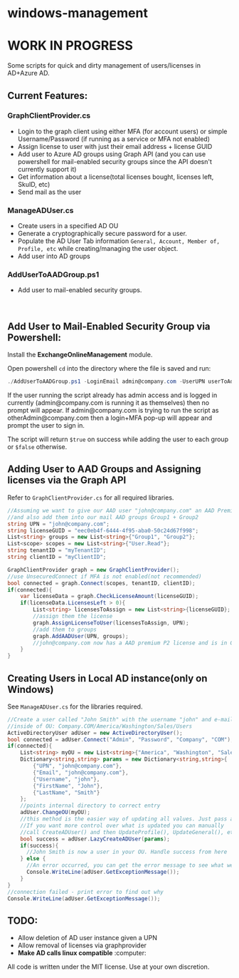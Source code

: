 # windows-management
<h1>WORK IN PROGRESS</h1>
<p>Some scripts for quick and dirty management of users/licenses in AD+Azure AD.</p>
<h2>Current Features:</h2>
<h3>GraphClientProvider.cs</h3>
<ul>
  <li>Login to the graph client using either MFA (for account users) or simple Username/Password (if running as a service or MFA not enabled)</li>
  <li>Assign license to user with just their email address + license GUID</li>
  <li>Add user to Azure AD groups using Graph API (and you can use powershell for mail-enabled security groups since the API doesn't currently support it)</li>
  <li>Get information about a license(total licenses bought, licenses left, SkuID, etc)</li>
  <li>Send mail as the user</li>
</ul>
<h3>ManageADUser.cs</h3>
<ul>
  <li>Create users in a specified AD OU</li>
  <li>Generate a cryptographically secure password for a user. </li>
  <li>Populate the AD User Tab information <code>General, Account, Member of, Profile, etc</code> while creating/managing the user object.</li>
  <li>Add user into AD groups</li>
</ul>
<h3>AddUserToAADGroup.ps1</h3>
<ul>
  <li>Add user to mail-enabled security groups.</li>
</ul>
<br>

<h2>Add User to Mail-Enabled Security Group via Powershell:</h2>
<p>Install the <strong>ExchangeOnlineManagement</strong> module.</p>
<p>Open powershell <code>cd</code> into the directory where the file is saved and run:</p>

```powershell
./AddUserToAADGroup.ps1 -LoginEmail admin@company.com -UserUPN userToAdd@company.com -Groups Group1, Group2, Group3
```

<p> If the user running the script already has admin access and is logged in currently (admin@company.com is running it as themselves) then no prompt will appear. If admin@company.com is trying to run the script as otherAdmin@company.com then a login+MFA pop-up will appear and prompt the user to sign in.</p>
<p>The script will return <code>$true</code> on success while adding the user to each group or <code>$false</code> otherwise.</p>

<h2>Adding User to AAD Groups and Assigning licenses via the Graph API</h2>
<p>Refer to <code>GraphClientProvider.cs</code> for all required libraries.</p>

```csharp
//Assuming we want to give our AAD user "john@company.com" an AAD Premium P2 license
//and also add them into our mail AAD groups Group1 + Group2
string UPN = "john@company.com";
string licenseGUID = "eec0eb4f-6444-4f95-aba0-50c24d67f998";
List<string> groups = new List<string>{"Group1", "Group2"};
List<scope> scopes = new List<string>{"User.Read"};
string tenantID = "myTenantID";
string clientID = "myClientID";

GraphClientProvider graph = new GraphClientProvider();
//use UnsecuredConnect if MFA is not enabled(not recommended)
bool connected = graph.Connect(scopes, tenantID, clientID);
if(connected){
    var licenseData = graph.CheckLicenseAmount(licenseGUID);
    if(licenseData.LicensesLeft > 0){
        List<string> licensesToAssign = new List<string>{licenseGUID};
        //assign them the license
        graph.AssignLicenseToUser(licensesToAssign, UPN);
        //add them to groups
        graph.AddAADUser(UPN, groups);
        //john@company.com now has a AAD premium P2 license and is in Group1 + Group2
    }
}
```


<h2>Creating Users in Local AD instance(only on Windows)</h2>
<p>See <code>ManageADUser.cs</code> for the libraries required.</p>

```csharp
//Create a user called "John Smith" with the username "john" and e-mail address+UPN "john@company.com"
//inside of OU: Company.COM/America/Washington/Sales/Users
ActiveDirectoryUser adUser = new ActiveDirectoryUser();
bool connected = adUser.Connect("Admin", "Password", "Company", "COM");
if(connected){
    List<string> myOU = new List<string>{"America", "Washington", "Sales", "Users"};
    Dictionary<string,string> params = new Dictionary<string,string>{
        {"UPN", "john@company.com"},
        {"Email", "john@company.com"},
        {"Username", "john"},
        {"FirstName", "John"},
        {"LastName", "Smith"}
    };
    //points internal directory to correct entry
    adUser.ChangeOU(myOU);
    //this method is the easier way of updating all values. Just pass all params into this function.
    //If you want more control over what is updated you can manually 
    //call CreateADUser() and then UpdateProfile(), UpdateGeneral(), etc
    bool success = adUser.LazyCreateADUser(params);
    if(success){
      //John Smith is now a user in your OU. Handle success from here
    } else {
      //An error occurred, you can get the error message to see what went wrong
      Console.WriteLine(adUser.GetExceptionMessage());
    }
}
//connection failed - print error to find out why
Console.WriteLine(adUser.GetExceptionMessage());
```

<h2>TODO:</h2>
<ul>
  <li>Allow deletion of AD user instance given a UPN</li>
  <li>Allow removal of licenses via graphprovider</li>
  <li><strong>Make AD calls linux compatible</strong> :computer:</li>
</ul>

<p>All code is written under the MIT license. Use at your own discretion.</p>
